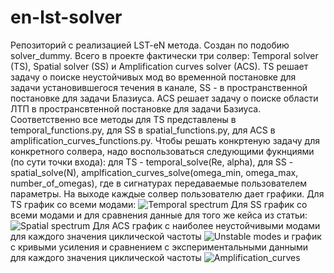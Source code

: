 # en-lst-solver
Репозиторий с реализацией LST-eN метода. Создан по подобию solver_dummy. Всего в проекте фактически три солвер: Temporal solver (TS), Spatial solver (SS) и Amplification curves solver (ACS). TS решает задачу о поиске неустойчивых мод во временной постановке для задачи установившегося течения в канале, SS - в пространственной постановке для задачи Блазиуса. ACS решает задачу о поиске области ЛТП в пространсвтенной постановке для задачи Базиуса. Соответственно все методы для TS представлены в temporal_functions.py, для SS в spatial_functions.py, для ACS в amplification_curves_functions.py. Чтобы решать конкртеную задачу для конкретного солвера, надо воспользоваться следующими фукнциями (по сути точки входа): для TS - temporal_solve(Re, alpha), для SS - spatial_solve(N), amplfication_curves_solve(omega_min, omega_max, number_of_omegas), где в сигнатурах передаваемые пользователем параметры. На выходе каждые солвер пользователю дает графики. 
Для TS график со всеми модами:
![Temporal spectrum](https://user-images.githubusercontent.com/11145647/143885599-c44b71e9-18a1-4937-a7bf-e411f5debcbc.jpg)
Для SS график со всеми модами и для сравнения данные для того же кейса из статьи:
![Spatial spectrum](https://user-images.githubusercontent.com/11145647/143885796-4608a2b0-a867-4e6c-b342-a4000544f931.png)
Для ACS график с наиболее неустойчивыми модами для каждого значения циклической частоты
![Unstable modes](https://user-images.githubusercontent.com/11145647/143885979-056e60fa-45ba-4bb9-a2e6-930d10c3aee4.jpg)
и график с кривыми усиления и сравнением с экспериментальными данными для каждого значения циклической частоты
![Amplification_curves](https://user-images.githubusercontent.com/11145647/143886068-a51dc489-ae11-4d3d-9235-ccf49e277261.jpg)
